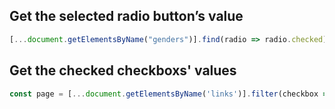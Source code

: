 ## Get the selected radio button’s value

```javascript
[...document.getElementsByName("genders")].find(radio => radio.checked).value
```

## Get the checked checkboxs' values

```javascript
const page = [...document.getElementsByName('links')].filter(checkbox => checkbox.checked);
```
